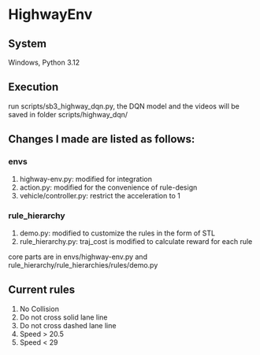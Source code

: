 # HighwayEnv

## System
Windows, Python 3.12

## Execution
run scripts/sb3_highway_dqn.py, the DQN model and the videos will be saved in folder scripts/highway_dqn/

## Changes I made are listed as follows:
### envs
1) highway-env.py: modified for integration
2) action.py: modified for the convenience of rule-design
3) vehicle/controller.py: restrict the acceleration to 1
### rule_hierarchy
1) demo.py: modified to customize the rules in the form of STL
2) rule_hierarchy.py: traj_cost is modified to calculate reward for each rule

core parts are in envs/highway-env.py and rule_hierarchy/rule_hierarchies/rules/demo.py

## Current rules
1) No Collision
2) Do not cross solid lane line
3) Do not cross dashed lane line
4) Speed > 20.5
5) Speed < 29
